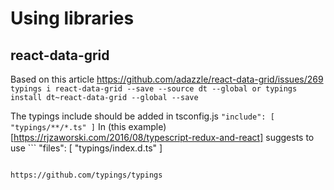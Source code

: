 # Using libraries #

## react-data-grid
Based on this article https://github.com/adazzle/react-data-grid/issues/269
    ```
    typings i react-data-grid --save --source dt --global
    or
    typings install dt~react-data-grid --global --save
    ```

The typings include should be added in tsconfig.js
    ```
    "include": [
        "typings/**/*.ts"
    ]
    ```
In (this example)[https://rjzaworski.com/2016/08/typescript-redux-and-react] suggests to use
    ```
    "files": [
    "typings/index.d.ts"
  ]
  ```

https://github.com/typings/typings